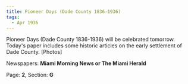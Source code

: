 ```yaml
---  
title: Pioneer Days (Dade County 1836-1936)  
tags:  
  - Apr 1936  
---  
```

  
Pioneer Days (Dade County 1836-1936) will be celebrated tomorrow. Today's paper includes some historic articles on the early settlement of Dade County. [Photos]  
  
Newspapers: **Miami Morning News or The Miami Herald**  
  
Page: **2**, Section: **G** 
